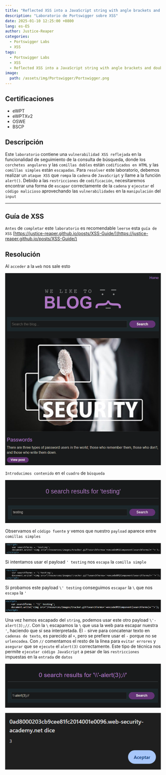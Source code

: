 ```yaml
---
title: "Reflected XSS into a JavaScript string with angle brackets and double quotes HTML-encoded and single quotes escaped"
description: "Laboratorio de Portswigger sobre XSS"
date: 2025-01-10 12:25:00 +0800
lang: es-ES
author: Justice-Reaper
categories:
  - Portswigger Labs
  - XSS
tags:
  - Portswigger Labs
  - XSS
  - Reflected XSS into a JavaScript string with angle brackets and double quotes HTML-encoded and single quotes escaped
image:
  path: /assets/img/Portswigger/Portswigger.png
---
```


## Certificaciones

- eWPT
- eWPTXv2
- OSWE
- BSCP
  
## Descripción

Este `laboratorio` contiene una `vulnerabilidad XSS reflejada` en la funcionalidad de seguimiento de la consulta de búsqueda, donde los `corchetes angulares` y las `comillas dobles` están `codificados en HTML` y las `comillas simples` están `escapadas`. Para `resolver` este laboratorio, debemos realizar un `ataque XSS` que `rompa` la `cadena` de `JavaScript` y llame a la función `alert()`. Debido a las `restricciones` de `codificación`, necesitaremos encontrar una forma de `escapar` correctamente de la `cadena` y `ejecutar` el `código malicioso` aprovechando las `vulnerabilidades` en la `manipulación` del `input`

---

## Guía de XSS

`Antes` de `completar` este `laboratorio` es recomendable `leerse` esta `guía de XSS` [https://justice-reaper.github.io/posts/XSS-Guide/](https://justice-reaper.github.io/posts/XSS-Guide/)

## Resolución

Al `acceder` a la `web` nos sale esto

![](/assets/img/XSS-Lab-19/image_1.png)

`Introducimos contenido` en el `cuadro` de `búsqueda`

![](/assets/img/XSS-Lab-19/image_2.png)

Observamos el `código fuente` y vemos que nuestro `payload` aparece entre `comillas simples`

![](/assets/img/XSS-Lab-19/image_3.png)

Si intentamos usar el payload `' testing` nos `escapa` la `comilla simple`

![](/assets/img/XSS-Lab-19/image_4.png)

Si probamos este payload `\' testing`  conseguimos `escapar` la `\` que nos `escapa` la `'` 

![](/assets/img/XSS-Lab-19/image_5.png)

Una vez hemos escapado del `string`, podemos usar este otro payload `\'-alert(3);//`. Con la `\` escapamos la `\` que usa la web para escapar nuestra `'`, haciendo que sí sea interpretada. El `-` sirve para concatenar texto en `cadenas de texto`, es parecido al `+`, pero se prefiere usar el `-` porque no se `urlencodea`. Con `//` comentamos el resto de la línea para `evitar errores` y `asegurar` que se `ejecute` el `alert(3)` correctamente. Este tipo de técnica nos permite `ejecutar código JavaScript` a pesar de las `restricciones` impuestas en la `entrada` de `datos`

![](/assets/img/XSS-Lab-19/image_6.png)

![](/assets/img/XSS-Lab-19/image_7.png)
